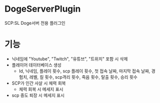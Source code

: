 # DogeServerPlugin
SCP:SL Doge서버 전용 플러그인

# 기능
 - 닉네임에 "Youtube", "Twitch", "유튜브", "트위치" 포함 시 삭제
 - 플레이어 데이터베이스 생성
   -  Id, 닉네임, 플레이 횟수, scp 플레이 횟수, 첫 접속 날짜, 마지막 접속 날짜, 경험치, 레벨, 킬 횟수, scp격리 횟수, 죽음 횟수, 탈출 횟수, 승리 횟수
 - SCP가 인간 사살 시 체력 회복
   - 체력 회복 시 메세지 표시
 - scp 중도 퇴장 시 메세지 표시

